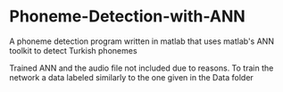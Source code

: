 # Phoneme-Detection-with-ANN
A phoneme detection program written in matlab that uses matlab's ANN toolkit to detect Turkish phonemes

Trained ANN and the audio file not included due to reasons. To train the network a data labeled similarly to the one given  in the Data folder
